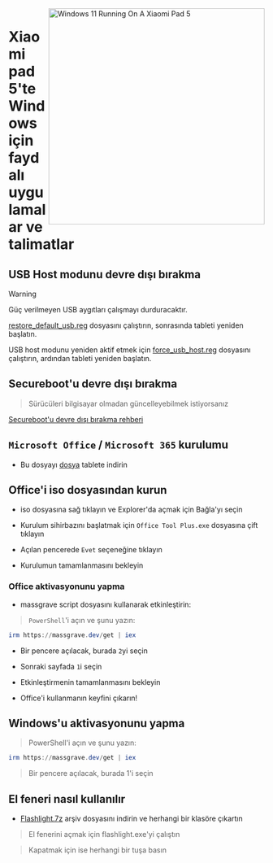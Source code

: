 <img align="right" src="https://raw.githubusercontent.com/erdilS/Port-Windows-11-Xiaomi-Pad-5/main/nabu.png" width="425" alt="Windows 11 Running On A Xiaomi Pad 5">

# Xiaomi pad 5'te Windows için faydalı uygulamalar ve talimatlar

## USB Host modunu devre dışı bırakma
> [!Warning]
> Güç verilmeyen USB aygıtları çalışmayı durduracaktır.

[restore_default_usb.reg](https://github.com/erdilS/Port-Windows-11-Xiaomi-Pad-5/releases/download/USBHost/restore_default_usb.reg) dosyasını çalıştırın, sonrasında tableti yeniden başlatın.

USB host modunu yeniden aktif etmek için [force_usb_host.reg](https://github.com/erdilS/Port-Windows-11-Xiaomi-Pad-5/releases/download/USBHost/force_usb_host.reg) dosyasını çalıştırın, ardından tableti yeniden başlatın.

## Secureboot'u devre dışı bırakma
> Sürücüleri bilgisayar olmadan güncelleyebilmek istiyorsanız

[Secureboot'u devre dışı bırakma rehberi](/guide/Turkish/disable-secureboot-tr.md)

## ```Microsoft Office``` / ```Microsoft 365``` kurulumu

- Bu dosyayı [dosya](https://mega.nz/file/Q7p1XK6L#J-KPp_-MNJ8iXGqEwwZ3_sfv2tMiq_AJjUiiaX6TBrI) tablete indirin
  
## Office'i iso dosyasından kurun
  
- iso dosyasına sağ tıklayın ve Explorer'da açmak için Bağla'yı seçin

- Kurulum sihirbazını başlatmak için ```Office Tool Plus.exe``` dosyasına çift tıklayın
  
- Açılan pencerede `Evet` seçeneğine tıklayın
  
- Kurulumun tamamlanmasını bekleyin

 ### Office aktivasyonunu yapma

- massgrave script dosyasını kullanarak etkinleştirin:

> `PowerShell`'i açın ve şunu yazın: 

```powershell 
irm https://massgrave.dev/get | iex 
```

- Bir pencere açılacak, burada `2`yi seçin

- Sonraki sayfada `1`i seçin

- Etkinleştirmenin tamamlanmasını bekleyin

- Office'i kullanmanın keyfini çıkarın!

 ## Windows'u aktivasyonunu yapma

> PowerShell'i açın ve şunu yazın: 

```powershell 
irm https://massgrave.dev/get | iex 
```
> Bir pencere açılacak, burada 1'i seçin

 ## El feneri nasıl kullanılır

 - [Flashlight.7z](https://github.com/erdilS/Port-Windows-11-Xiaomi-Pad-5/releases/download/1.0/flashlight_fix.7z) arşiv dosyasını indirin ve herhangi bir klasöre çıkartın

> El fenerini açmak için flashlight.exe'yi çalıştın

> Kapatmak için ise herhangi bir tuşa basın
